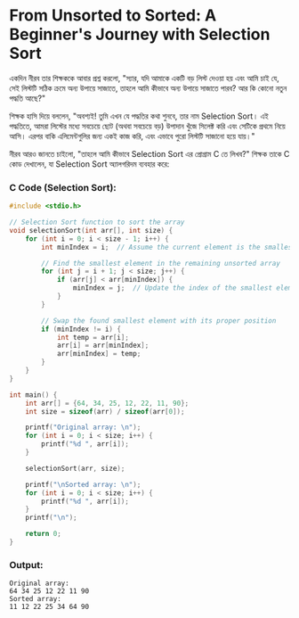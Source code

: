 # From Unsorted to Sorted: A Beginner's Journey with Selection Sort

একদিন নীরব তার শিক্ষককে আবার প্রশ্ন করলো, "স্যার, যদি আমাকে একটি বড় লিস্ট দেওয়া হয় এবং আমি চাই যে, সেই লিস্টটি সঠিক ক্রমে অন্য উপায়ে সাজাতে, তাহলে আমি কীভাবে অন্য উপায়ে সাজাতে পারব? আর কি কোনো নতুন পদ্ধতি আছে?"

শিক্ষক হাসি দিয়ে বললেন, "অবশ্যই! তুমি এখন যে পদ্ধতির কথা শুনবে, তার নাম Selection Sort। এই পদ্ধতিতে, আমরা লিস্টের মধ্যে সবচেয়ে ছোট (অথবা সবচেয়ে বড়) উপাদান খুঁজে সিলেক্ট করি এবং সেটিকে প্রথমে নিয়ে আসি। এরপর বাকি এলিমেন্টগুলির জন্য একই কাজ করি, এবং এভাবে পুরো লিস্টটি সাজানো হয়ে যায়।"

নীরব আরও জানতে চাইলো, "তাহলে আমি কীভাবে Selection Sort এর প্রোগ্রাম C তে লিখব?"
শিক্ষক তাকে C কোড দেখালেন, যা Selection Sort অ্যালগরিদম ব্যবহার করে:

### C Code (Selection Sort):
```cpp
#include <stdio.h>

// Selection Sort function to sort the array
void selectionSort(int arr[], int size) {
    for (int i = 0; i < size - 1; i++) {
        int minIndex = i;  // Assume the current element is the smallest

        // Find the smallest element in the remaining unsorted array
        for (int j = i + 1; j < size; j++) {
            if (arr[j] < arr[minIndex]) {
                minIndex = j;  // Update the index of the smallest element
            }
        }

        // Swap the found smallest element with its proper position
        if (minIndex != i) {
            int temp = arr[i];
            arr[i] = arr[minIndex];
            arr[minIndex] = temp;
        }
    }
}

int main() {
    int arr[] = {64, 34, 25, 12, 22, 11, 90};
    int size = sizeof(arr) / sizeof(arr[0]);

    printf("Original array: \n");
    for (int i = 0; i < size; i++) {
        printf("%d ", arr[i]);
    }

    selectionSort(arr, size);

    printf("\nSorted array: \n");
    for (int i = 0; i < size; i++) {
        printf("%d ", arr[i]);
    }
    printf("\n");

    return 0;
}
```
### Output:
```
Original array: 
64 34 25 12 22 11 90 
Sorted array: 
11 12 22 25 34 64 90
```